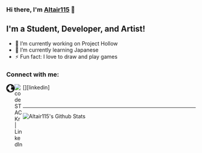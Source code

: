 ### Hi there, I'm [Altair115][website] 👋




## I'm a Student, Developer, and Artist!
- 🔭 I’m currently working on Project Hollow
- 🌱 I’m currently learning Japanese
- ⚡ Fun fact: I love to draw and play games

### Connect with me:

[<img align="left" alt="codeSTACKr.com" width="22px" src="https://raw.githubusercontent.com/iconic/open-iconic/master/svg/globe.svg" />][website]
[<img align="left" alt="codeSTACKr | LinkedIn" width="22px" src="https://cdn.jsdelivr.net/npm/simple-icons@v3/icons/linkedin.svg" />][linkedin]

<br />

---

<img align="left" alt="Altair115's Github Stats" src="https://github-readme-stats.codestackr.vercel.app/api?username=Altair115&show_icons=true&hide_border=true&theme=tokyonight "/>

[website]: https://altair115.github.io/



<!--
**Altair115/Altair115** is a ✨ _special_ ✨ repository because its `README.md` (this file) appears on your GitHub profile.
